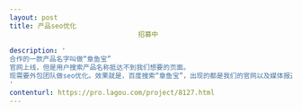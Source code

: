 ```yaml
---                
layout: post       
title: 产品seo优化
                                招募中
           
description: '
合作的一款产品名字叫做“章鱼宝”
官网上线，但是用户搜索产品名称抵达不到我们想要的页面。
现需要外包团队做seo优化。效果就是，百度搜索“章鱼宝”，出现的都是我们的官网以及媒体报道。
'     
contenturl: https://pro.lagou.com/project/8127.html      
---                 
```

